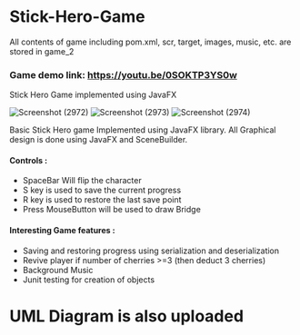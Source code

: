 # Stick-Hero-Game 
All contents of game including pom.xml, scr, target, images, music, etc. are stored in game_2

### Game demo link: https://youtu.be/0SOKTP3YS0w

Stick Hero Game implemented using JavaFX

![Screenshot (2972)](https://github.com/nishant10002/Stick-Hero-Game/assets/133675507/f5c9f7c1-1c55-4163-b01a-fd7f3686a7d2)
![Screenshot (2973)](https://github.com/nishant10002/Stick-Hero-Game/assets/133675507/8a8a5def-9ae3-4cac-be7d-91caa8b3b22a)
![Screenshot (2974)](https://github.com/nishant10002/Stick-Hero-Game/assets/133675507/87a1d4a2-2597-4795-bb7c-e59dc6689cef)

Basic Stick Hero game Implemented using JavaFX library. All Graphical design is done using JavaFX and SceneBuilder.

#### Controls :
- SpaceBar Will flip the character
- S key is used to save the current progress
- R key is used to restore the last save point
- Press MouseButton will be used to draw Bridge

#### Interesting Game features :
- Saving and restoring progress using serialization and deserialization
- Revive player if number of cherries >=3 (then deduct 3 cherries)
- Background Music
- Junit testing for creation of objects

# UML Diagram is also uploaded
